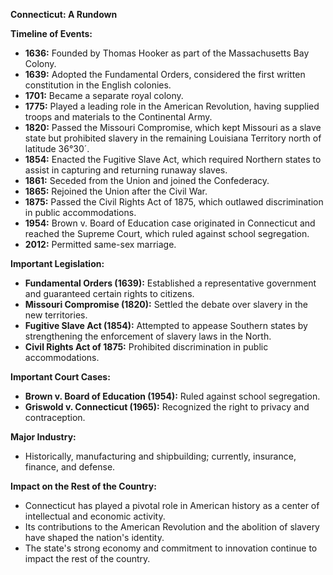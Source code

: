 **Connecticut: A Rundown**

**Timeline of Events:**

* **1636:** Founded by Thomas Hooker as part of the Massachusetts Bay Colony.
* **1639:** Adopted the Fundamental Orders, considered the first written constitution in the English colonies.
* **1701:** Became a separate royal colony.
* **1775:** Played a leading role in the American Revolution, having supplied troops and materials to the Continental Army.
* **1820:** Passed the Missouri Compromise, which kept Missouri as a slave state but prohibited slavery in the remaining Louisiana Territory north of latitude 36°30´.
* **1854:** Enacted the Fugitive Slave Act, which required Northern states to assist in capturing and returning runaway slaves.
* **1861:** Seceded from the Union and joined the Confederacy.
* **1865:** Rejoined the Union after the Civil War.
* **1875:** Passed the Civil Rights Act of 1875, which outlawed discrimination in public accommodations.
* **1954:** Brown v. Board of Education case originated in Connecticut and reached the Supreme Court, which ruled against school segregation.
* **2012:** Permitted same-sex marriage.

**Important Legislation:**

* **Fundamental Orders (1639):** Established a representative government and guaranteed certain rights to citizens.
* **Missouri Compromise (1820):** Settled the debate over slavery in the new territories.
* **Fugitive Slave Act (1854):** Attempted to appease Southern states by strengthening the enforcement of slavery laws in the North.
* **Civil Rights Act of 1875:** Prohibited discrimination in public accommodations.

**Important Court Cases:**

* **Brown v. Board of Education (1954):** Ruled against school segregation.
* **Griswold v. Connecticut (1965):** Recognized the right to privacy and contraception.

**Major Industry:**

* Historically, manufacturing and shipbuilding; currently, insurance, finance, and defense.

**Impact on the Rest of the Country:**

* Connecticut has played a pivotal role in American history as a center of intellectual and economic activity.
* Its contributions to the American Revolution and the abolition of slavery have shaped the nation's identity.
* The state's strong economy and commitment to innovation continue to impact the rest of the country.